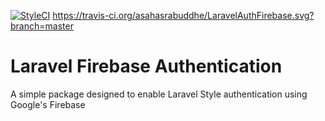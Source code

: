 [![StyleCI](https://styleci.io/repos/105987833/shield?branch=master)](https://styleci.io/repos/105987833) https://travis-ci.org/asahasrabuddhe/LaravelAuthFirebase.svg?branch=master
# Laravel Firebase Authentication

A simple package designed to enable Laravel Style authentication using Google's Firebase
